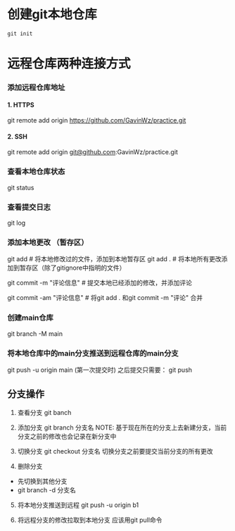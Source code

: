 # 创建git本地仓库
```
git init
```
# 远程仓库两种连接方式
### 添加远程仓库地址
#### 1. HTTPS
git remote add origin https://github.com/GavinWz/practice.git 

#### 2. SSH
git remote add origin git@github.com:GavinWz/practice.git

### 查看本地仓库状态
git status 

### 查看提交日志
git log

### 添加本地更改 （暂存区）
git add <file names>  # 将本地修改过的文件，添加到本地暂存区
git add . # 将本地所有更改添加到暂存区（除了gitignore中指明的文件）

git commit -m "评论信息"  # 提交本地已经添加的修改，并添加评论

git commit -am "评论信息"  # 将git add . 和git commit -m "评论" 合并

### 创建main仓库
git branch -M main

### 将本地仓库中的main分支推送到远程仓库的main分支
git push -u origin main  (第一次提交时)
之后提交只需要：
git push

## 分支操作
1. 查看分支
git banch 

2. 添加分支
git branch 分支名
NOTE: 基于现在所在的分支上去新建分支，当前分支之前的修改也会记录在新分支中

3. 切换分支
git checkout 分支名
切换分支之前要提交当前分支的所有更改

4. 删除分支
* 先切换到其他分支
* git branch -d 分支名

5. 将本地分支推送到远程
git push -u origin b1

6. 将远程分支的修改拉取到本地分支
应该用git pull命令


